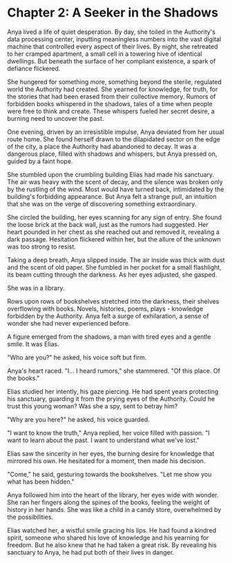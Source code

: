 # Chapter 2: A Seeker in the Shadows

Anya lived a life of quiet desperation. By day, she toiled in the Authority's data processing center, inputting meaningless numbers into the vast digital machine that controlled every aspect of their lives. By night, she retreated to her cramped apartment, a small cell in a towering hive of identical dwellings. But beneath the surface of her compliant existence, a spark of defiance flickered.

She hungered for something more, something beyond the sterile, regulated world the Authority had created. She yearned for knowledge, for truth, for the stories that had been erased from their collective memory. Rumors of forbidden books whispered in the shadows, tales of a time when people were free to think and create. These whispers fueled her secret desire, a burning need to uncover the past.

One evening, driven by an irresistible impulse, Anya deviated from her usual route home. She found herself drawn to the dilapidated sector on the edge of the city, a place the Authority had abandoned to decay. It was a dangerous place, filled with shadows and whispers, but Anya pressed on, guided by a faint hope.

She stumbled upon the crumbling building Elias had made his sanctuary. The air was heavy with the scent of decay, and the silence was broken only by the rustling of the wind. Most would have turned back, intimidated by the building's forbidding appearance. But Anya felt a strange pull, an intuition that she was on the verge of discovering something extraordinary.

She circled the building, her eyes scanning for any sign of entry. She found the loose brick at the back wall, just as the rumors had suggested. Her heart pounded in her chest as she reached out and removed it, revealing a dark passage. Hesitation flickered within her, but the allure of the unknown was too strong to resist.

Taking a deep breath, Anya slipped inside. The air inside was thick with dust and the scent of old paper. She fumbled in her pocket for a small flashlight, its beam cutting through the darkness. As her eyes adjusted, she gasped.

She was in a library.

Rows upon rows of bookshelves stretched into the darkness, their shelves overflowing with books. Novels, histories, poems, plays - knowledge forbidden by the Authority. Anya felt a surge of exhilaration, a sense of wonder she had never experienced before.

A figure emerged from the shadows, a man with tired eyes and a gentle smile. It was Elias.

"Who are you?" he asked, his voice soft but firm.

Anya's heart raced. "I... I heard rumors," she stammered. "Of this place. Of the books."

Elias studied her intently, his gaze piercing. He had spent years protecting his sanctuary, guarding it from the prying eyes of the Authority. Could he trust this young woman? Was she a spy, sent to betray him?

"Why are you here?" he asked, his voice guarded.

"I want to know the truth," Anya replied, her voice filled with passion. "I want to learn about the past. I want to understand what we've lost."

Elias saw the sincerity in her eyes, the burning desire for knowledge that mirrored his own. He hesitated for a moment, then made his decision.

"Come," he said, gesturing towards the bookshelves. "Let me show you what has been hidden."

Anya followed him into the heart of the library, her eyes wide with wonder. She ran her fingers along the spines of the books, feeling the weight of history in her hands. She was like a child in a candy store, overwhelmed by the possibilities.

Elias watched her, a wistful smile gracing his lips. He had found a kindred spirit, someone who shared his love of knowledge and his yearning for freedom. But he also knew that he had taken a great risk. By revealing his sanctuary to Anya, he had put both of their lives in danger.
